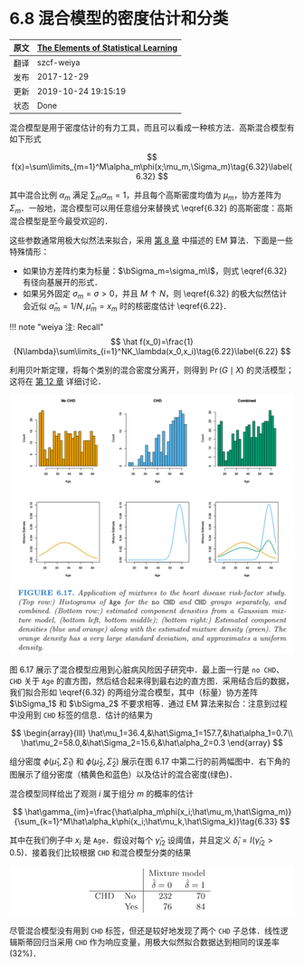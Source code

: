 # 6.8 混合模型的密度估计和分类

| 原文   | [The Elements of Statistical Learning](https://web.stanford.edu/~hastie/ElemStatLearn/printings/ESLII_print12.pdf) |
| ---- | ---------------------------------------- |
| 翻译   | szcf-weiya                               |
| 发布 | 2017-12-29 |
| 更新 | 2019-10-24 19:15:19|
| 状态 | Done|

混合模型是用于密度估计的有力工具，而且可以看成一种核方法．高斯混合模型有如下形式

$$
f(x)=\sum\limits_{m=1}^M\alpha_m\phi(x;\mu_m,\Sigma_m)\tag{6.32}\label{6.32}
$$

其中混合比例 $\alpha_m$ 满足 $\sum_m\alpha_m=1$，并且每个高斯密度均值为 $\mu_m$，协方差阵为 $\Sigma_m$．一般地，混合模型可以用任意组分来替换式 \eqref{6.32} 的高斯密度：高斯混合模型是至今最受欢迎的．

这些参数通常用极大似然法来拟合，采用 [第 8 章](/08-Model-Inference-and-Averaging/8.5-The-EM-Algorithm/index.html) 中描述的 EM 算法．下面是一些特殊情形：

- 如果协方差阵约束为标量：$\bSigma_m=\sigma_m\I$，则式 \eqref{6.32} 有径向基展开的形式．
- 如果另外固定 $\sigma_m=\sigma>0$，并且 $M\uparrow N$，则 \eqref{6.32} 的极大似然估计会近似 $\hat\alpha_m=1/N,\hat\mu_m=x_m$ 时的核密度估计 \eqref{6.22}．

!!! note "weiya 注: Recall"
    $$
    \hat f(x_0)=\frac{1}{N\lambda}\sum\limits_{i=1}^NK_\lambda(x_0,x_i)\tag{6.22}\label{6.22}
    $$

利用贝叶斯定理，将每个类别的混合密度分离开，则得到 $\Pr(G\mid X)$ 的灵活模型；这将在 [第 12 章](/12-Support-Vector-Machines-and-Flexible-Discriminants/12.1-Introduction/index.html) 详细讨论．

![](../img/06/fig6.17.png)

图 6.17 展示了混合模型应用到心脏病风险因子研究中．最上面一行是 `no CHD`、`CHD` 关于 `Age` 的直方图，然后结合起来得到最右边的直方图．采用结合后的数据，我们拟合形如 \eqref{6.32} 的两组分混合模型，其中（标量）协方差阵 $\bSigma_1$ 和 $\bSigma_2$ 不要求相等．通过 EM 算法来拟合：注意到过程中没用到 `CHD` 标签的信息．估计的结果为

$$
\begin{array}{lll}
\hat\mu_1=36.4,&\hat\Sigma_1=157.7,&\hat\alpha_1=0.7\\
\hat\mu_2=58.0,&\hat\Sigma_2=15.6,&\hat\alpha_2=0.3
\end{array}
$$

组分密度 $\phi(\hat\mu_1,\hat\Sigma_1)$ 和 $\phi(\hat\mu_2,\hat\Sigma_2)$ 展示在图 6.17 中第二行的前两幅图中．右下角的图展示了组分密度（橘黄色和蓝色）以及估计的混合密度(绿色)．

混合模型同样给出了观测 $i$ 属于组分 $m$ 的概率的估计

$$
\hat\gamma_{im}=\frac{\hat\alpha_m\phi(x_i;\hat\mu_m,\hat\Sigma_m)}{\sum_{k=1}^M\hat\alpha_k\phi(x_i;\hat\mu_k,\hat\Sigma_k)}\tag{6.33}
$$

其中在我们例子中 $x_i$ 是 `Age`．假设对每个 $\hat\gamma_{i2}$ 设阈值，并且定义 $\hat\delta_i=I(\hat\gamma_{i2}>0.5)$．接着我们比较根据 `CHD` 和混合模型分类的结果

![](../img/06/res.p215.png)

尽管混合模型没有用到 `CHD` 标签，但还是较好地发现了两个 `CHD` 子总体．线性逻辑斯蒂回归当采用 `CHD` 作为响应变量，用极大似然拟合数据达到相同的误差率 $(32\%)$．
